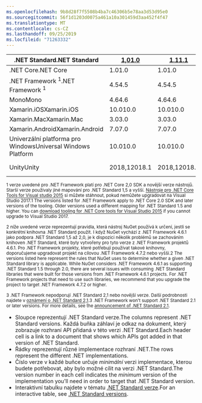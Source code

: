 ```yaml
---
ms.openlocfilehash: 9b8d28f7f5508b4ba7c46306b5e78aa3d53d95e0
ms.sourcegitcommit: 56f1d1203d0075a461a10a301459d3aa452f4f47
ms.translationtype: MT
ms.contentlocale: cs-CZ
ms.lasthandoff: 09/25/2019
ms.locfileid: "71263332"
---
```

| <span data-ttu-id="78d7f-101">.NET Standard</span><span class="sxs-lookup"><span data-stu-id="78d7f-101">.NET Standard</span></span>              | <span data-ttu-id="78d7f-102">[1,0]</span><span class="sxs-lookup"><span data-stu-id="78d7f-102">[1.0]</span></span>  | <span data-ttu-id="78d7f-103">[1.1]</span><span class="sxs-lookup"><span data-stu-id="78d7f-103">[1.1]</span></span>  | <span data-ttu-id="78d7f-104">[1.2]</span><span class="sxs-lookup"><span data-stu-id="78d7f-104">[1.2]</span></span> | <span data-ttu-id="78d7f-105">[1.3]</span><span class="sxs-lookup"><span data-stu-id="78d7f-105">[1.3]</span></span> | <span data-ttu-id="78d7f-106">[1.4]</span><span class="sxs-lookup"><span data-stu-id="78d7f-106">[1.4]</span></span> | <span data-ttu-id="78d7f-107">[1,5]</span><span class="sxs-lookup"><span data-stu-id="78d7f-107">[1.5]</span></span>              | <span data-ttu-id="78d7f-108">[1.6]</span><span class="sxs-lookup"><span data-stu-id="78d7f-108">[1.6]</span></span>              | <span data-ttu-id="78d7f-109">[2.0]</span><span class="sxs-lookup"><span data-stu-id="78d7f-109">[2.0]</span></span>               | <span data-ttu-id="78d7f-110">[2,1]</span><span class="sxs-lookup"><span data-stu-id="78d7f-110">[2.1]</span></span> |
|----------------------------|--------|--------|-------|-------|-------|--------------------|--------------------|---------------------|---------------------
| <span data-ttu-id="78d7f-111">.NET Core</span><span class="sxs-lookup"><span data-stu-id="78d7f-111">.NET Core</span></span>                  | <span data-ttu-id="78d7f-112">1.0</span><span class="sxs-lookup"><span data-stu-id="78d7f-112">1.0</span></span>    | <span data-ttu-id="78d7f-113">1.0</span><span class="sxs-lookup"><span data-stu-id="78d7f-113">1.0</span></span>    | <span data-ttu-id="78d7f-114">1.0</span><span class="sxs-lookup"><span data-stu-id="78d7f-114">1.0</span></span>   | <span data-ttu-id="78d7f-115">1.0</span><span class="sxs-lookup"><span data-stu-id="78d7f-115">1.0</span></span>   | <span data-ttu-id="78d7f-116">1.0</span><span class="sxs-lookup"><span data-stu-id="78d7f-116">1.0</span></span>   | <span data-ttu-id="78d7f-117">1.0</span><span class="sxs-lookup"><span data-stu-id="78d7f-117">1.0</span></span>                | <span data-ttu-id="78d7f-118">1.0</span><span class="sxs-lookup"><span data-stu-id="78d7f-118">1.0</span></span>                | <span data-ttu-id="78d7f-119">2.0</span><span class="sxs-lookup"><span data-stu-id="78d7f-119">2.0</span></span>                 | <span data-ttu-id="78d7f-120">3.0</span><span class="sxs-lookup"><span data-stu-id="78d7f-120">3.0</span></span> |
| <span data-ttu-id="78d7f-121">.NET Framework <sup>1</sup></span><span class="sxs-lookup"><span data-stu-id="78d7f-121">.NET Framework <sup>1</sup></span></span>| <span data-ttu-id="78d7f-122">4.5</span><span class="sxs-lookup"><span data-stu-id="78d7f-122">4.5</span></span>    | <span data-ttu-id="78d7f-123">4.5</span><span class="sxs-lookup"><span data-stu-id="78d7f-123">4.5</span></span>    | <span data-ttu-id="78d7f-124">4.5.1</span><span class="sxs-lookup"><span data-stu-id="78d7f-124">4.5.1</span></span> | <span data-ttu-id="78d7f-125">4.6</span><span class="sxs-lookup"><span data-stu-id="78d7f-125">4.6</span></span>   | <span data-ttu-id="78d7f-126">4.6.1</span><span class="sxs-lookup"><span data-stu-id="78d7f-126">4.6.1</span></span> | <span data-ttu-id="78d7f-127">4.6.1 <sup>2</sup></span><span class="sxs-lookup"><span data-stu-id="78d7f-127">4.6.1 <sup>2</sup></span></span> | <span data-ttu-id="78d7f-128">4.6.1 <sup>2</sup></span><span class="sxs-lookup"><span data-stu-id="78d7f-128">4.6.1 <sup>2</sup></span></span> | <span data-ttu-id="78d7f-129">4.6.1 <sup>2</sup></span><span class="sxs-lookup"><span data-stu-id="78d7f-129">4.6.1 <sup>2</sup></span></span>  | <span data-ttu-id="78d7f-130">NENÍ K DISPOZICI<sup>3</sup></span><span class="sxs-lookup"><span data-stu-id="78d7f-130">N/A<sup>3</sup></span></span> |
| <span data-ttu-id="78d7f-131">Mono</span><span class="sxs-lookup"><span data-stu-id="78d7f-131">Mono</span></span>                       | <span data-ttu-id="78d7f-132">4.6</span><span class="sxs-lookup"><span data-stu-id="78d7f-132">4.6</span></span>    | <span data-ttu-id="78d7f-133">4.6</span><span class="sxs-lookup"><span data-stu-id="78d7f-133">4.6</span></span>    | <span data-ttu-id="78d7f-134">4.6</span><span class="sxs-lookup"><span data-stu-id="78d7f-134">4.6</span></span>   | <span data-ttu-id="78d7f-135">4.6</span><span class="sxs-lookup"><span data-stu-id="78d7f-135">4.6</span></span>   | <span data-ttu-id="78d7f-136">4.6</span><span class="sxs-lookup"><span data-stu-id="78d7f-136">4.6</span></span>   | <span data-ttu-id="78d7f-137">4.6</span><span class="sxs-lookup"><span data-stu-id="78d7f-137">4.6</span></span>                | <span data-ttu-id="78d7f-138">4.6</span><span class="sxs-lookup"><span data-stu-id="78d7f-138">4.6</span></span>                | <span data-ttu-id="78d7f-139">5.4</span><span class="sxs-lookup"><span data-stu-id="78d7f-139">5.4</span></span>                 | <span data-ttu-id="78d7f-140">6.4</span><span class="sxs-lookup"><span data-stu-id="78d7f-140">6.4</span></span> |
| <span data-ttu-id="78d7f-141">Xamarin.iOS</span><span class="sxs-lookup"><span data-stu-id="78d7f-141">Xamarin.iOS</span></span>                | <span data-ttu-id="78d7f-142">10.0</span><span class="sxs-lookup"><span data-stu-id="78d7f-142">10.0</span></span>   | <span data-ttu-id="78d7f-143">10.0</span><span class="sxs-lookup"><span data-stu-id="78d7f-143">10.0</span></span>   | <span data-ttu-id="78d7f-144">10.0</span><span class="sxs-lookup"><span data-stu-id="78d7f-144">10.0</span></span>  | <span data-ttu-id="78d7f-145">10.0</span><span class="sxs-lookup"><span data-stu-id="78d7f-145">10.0</span></span>  | <span data-ttu-id="78d7f-146">10.0</span><span class="sxs-lookup"><span data-stu-id="78d7f-146">10.0</span></span>  | <span data-ttu-id="78d7f-147">10.0</span><span class="sxs-lookup"><span data-stu-id="78d7f-147">10.0</span></span>               | <span data-ttu-id="78d7f-148">10.0</span><span class="sxs-lookup"><span data-stu-id="78d7f-148">10.0</span></span>               | <span data-ttu-id="78d7f-149">10,14</span><span class="sxs-lookup"><span data-stu-id="78d7f-149">10.14</span></span>               | <span data-ttu-id="78d7f-150">12,16</span><span class="sxs-lookup"><span data-stu-id="78d7f-150">12.16</span></span> |
| <span data-ttu-id="78d7f-151">Xamarin.Mac</span><span class="sxs-lookup"><span data-stu-id="78d7f-151">Xamarin.Mac</span></span>                | <span data-ttu-id="78d7f-152">3.0</span><span class="sxs-lookup"><span data-stu-id="78d7f-152">3.0</span></span>    | <span data-ttu-id="78d7f-153">3.0</span><span class="sxs-lookup"><span data-stu-id="78d7f-153">3.0</span></span>    | <span data-ttu-id="78d7f-154">3.0</span><span class="sxs-lookup"><span data-stu-id="78d7f-154">3.0</span></span>   | <span data-ttu-id="78d7f-155">3.0</span><span class="sxs-lookup"><span data-stu-id="78d7f-155">3.0</span></span>   | <span data-ttu-id="78d7f-156">3.0</span><span class="sxs-lookup"><span data-stu-id="78d7f-156">3.0</span></span>   | <span data-ttu-id="78d7f-157">3.0</span><span class="sxs-lookup"><span data-stu-id="78d7f-157">3.0</span></span>                | <span data-ttu-id="78d7f-158">3.0</span><span class="sxs-lookup"><span data-stu-id="78d7f-158">3.0</span></span>                | <span data-ttu-id="78d7f-159">3.8</span><span class="sxs-lookup"><span data-stu-id="78d7f-159">3.8</span></span>                 | <span data-ttu-id="78d7f-160">5,16</span><span class="sxs-lookup"><span data-stu-id="78d7f-160">5.16</span></span> |
| <span data-ttu-id="78d7f-161">Xamarin.Android</span><span class="sxs-lookup"><span data-stu-id="78d7f-161">Xamarin.Android</span></span>            | <span data-ttu-id="78d7f-162">7.0</span><span class="sxs-lookup"><span data-stu-id="78d7f-162">7.0</span></span>    | <span data-ttu-id="78d7f-163">7.0</span><span class="sxs-lookup"><span data-stu-id="78d7f-163">7.0</span></span>    | <span data-ttu-id="78d7f-164">7.0</span><span class="sxs-lookup"><span data-stu-id="78d7f-164">7.0</span></span>   | <span data-ttu-id="78d7f-165">7.0</span><span class="sxs-lookup"><span data-stu-id="78d7f-165">7.0</span></span>   | <span data-ttu-id="78d7f-166">7.0</span><span class="sxs-lookup"><span data-stu-id="78d7f-166">7.0</span></span>   | <span data-ttu-id="78d7f-167">7.0</span><span class="sxs-lookup"><span data-stu-id="78d7f-167">7.0</span></span>                | <span data-ttu-id="78d7f-168">7.0</span><span class="sxs-lookup"><span data-stu-id="78d7f-168">7.0</span></span>                | <span data-ttu-id="78d7f-169">8.0</span><span class="sxs-lookup"><span data-stu-id="78d7f-169">8.0</span></span>                 | <span data-ttu-id="78d7f-170">10.0</span><span class="sxs-lookup"><span data-stu-id="78d7f-170">10.0</span></span> |
| <span data-ttu-id="78d7f-171">Univerzální platforma pro Windows</span><span class="sxs-lookup"><span data-stu-id="78d7f-171">Universal Windows Platform</span></span> | <span data-ttu-id="78d7f-172">10.0</span><span class="sxs-lookup"><span data-stu-id="78d7f-172">10.0</span></span>   | <span data-ttu-id="78d7f-173">10.0</span><span class="sxs-lookup"><span data-stu-id="78d7f-173">10.0</span></span>   | <span data-ttu-id="78d7f-174">10.0</span><span class="sxs-lookup"><span data-stu-id="78d7f-174">10.0</span></span>  | <span data-ttu-id="78d7f-175">10.0</span><span class="sxs-lookup"><span data-stu-id="78d7f-175">10.0</span></span>  | <span data-ttu-id="78d7f-176">10.0</span><span class="sxs-lookup"><span data-stu-id="78d7f-176">10.0</span></span>  | <span data-ttu-id="78d7f-177">10.0.16299</span><span class="sxs-lookup"><span data-stu-id="78d7f-177">10.0.16299</span></span>         | <span data-ttu-id="78d7f-178">10.0.16299</span><span class="sxs-lookup"><span data-stu-id="78d7f-178">10.0.16299</span></span>         | <span data-ttu-id="78d7f-179">10.0.16299</span><span class="sxs-lookup"><span data-stu-id="78d7f-179">10.0.16299</span></span>          | <span data-ttu-id="78d7f-180">Bude určeno později</span><span class="sxs-lookup"><span data-stu-id="78d7f-180">TBD</span></span> |
| <span data-ttu-id="78d7f-181">Unity</span><span class="sxs-lookup"><span data-stu-id="78d7f-181">Unity</span></span>                      | <span data-ttu-id="78d7f-182">2018,1</span><span class="sxs-lookup"><span data-stu-id="78d7f-182">2018.1</span></span> | <span data-ttu-id="78d7f-183">2018,1</span><span class="sxs-lookup"><span data-stu-id="78d7f-183">2018.1</span></span> | <span data-ttu-id="78d7f-184">2018,1</span><span class="sxs-lookup"><span data-stu-id="78d7f-184">2018.1</span></span>| <span data-ttu-id="78d7f-185">2018,1</span><span class="sxs-lookup"><span data-stu-id="78d7f-185">2018.1</span></span>| <span data-ttu-id="78d7f-186">2018,1</span><span class="sxs-lookup"><span data-stu-id="78d7f-186">2018.1</span></span>| <span data-ttu-id="78d7f-187">2018,1</span><span class="sxs-lookup"><span data-stu-id="78d7f-187">2018.1</span></span>             |  <span data-ttu-id="78d7f-188">2018,1</span><span class="sxs-lookup"><span data-stu-id="78d7f-188">2018.1</span></span>            | <span data-ttu-id="78d7f-189">2018,1</span><span class="sxs-lookup"><span data-stu-id="78d7f-189">2018.1</span></span>              | <span data-ttu-id="78d7f-190">Bude určeno později</span><span class="sxs-lookup"><span data-stu-id="78d7f-190">TBD</span></span> |

<span data-ttu-id="78d7f-191"><sup>1 verze uvedené pro .NET Framework platí pro .NET Core 2,0 SDK a novější verze nástrojů. Starší verze používaly jiné mapování pro .NET Standard 1,5 a vyšší. [Nástroje pro .NET Core Tools for Visual studio 2015](https://github.com/dotnet/core/blob/master/release-notes/download-archive.md) si můžete stáhnout, pokud nemůžete upgradovat na Visual Studio 2017.</sup></span><span class="sxs-lookup"><span data-stu-id="78d7f-191"><sup>1 The versions listed for .NET Framework apply to .NET Core 2.0 SDK and later versions of the tooling. Older versions used a different mapping for .NET Standard 1.5 and higher. You can [download tooling for .NET Core tools for Visual Studio 2015](https://github.com/dotnet/core/blob/master/release-notes/download-archive.md) if you cannot upgrade to Visual Studio 2017.</sup></span></span>

<span data-ttu-id="78d7f-192"><sup>2 níže uvedené verze reprezentují pravidla, která nástroj NuGet používá k určení, jestli se konkrétní knihovna .NET Standard použít. I když NuGet vychází z .NET Framework 4.6.1 jako podpora .NET Standard 1,5 až 2,0, je k dispozici několik problémů se zachováním knihoven .NET Standard, které byly vytvořeny pro tyto verze z .NET Framework projektů 4.6.1. Pro .NET Framework projekty, které potřebují používat takové knihovny, doporučujeme upgradovat projekt na cílovou .NET Framework 4.7.2 nebo vyšší.</sup></span><span class="sxs-lookup"><span data-stu-id="78d7f-192"><sup>2 The versions listed here represent the rules that NuGet uses to determine whether a given .NET Standard library is applicable. While NuGet considers .NET Framework 4.6.1 as supporting .NET Standard 1.5 through 2.0, there are several issues with consuming .NET Standard libraries that were built for those versions from .NET Framework 4.6.1 projects. For .NET Framework projects that need to use such libraries, we recommend that you upgrade the project to target .NET Framework 4.7.2 or higher.</sup></span></span>

<span data-ttu-id="78d7f-193"><sup>3 .NET Framework nepodporují .NET Standard 2,1 nebo novější verze. Další podrobnosti najdete v [oznámení o .NET Standard 2,1](https://devblogs.microsoft.com/dotnet/announcing-net-standard-2-1/).</sup></span><span class="sxs-lookup"><span data-stu-id="78d7f-193"><sup>3 .NET Framework won't support .NET Standard 2.1 or later versions. For more details, see the [announcement of .NET Standard 2.1](https://devblogs.microsoft.com/dotnet/announcing-net-standard-2-1/).</sup></span></span>

- <span data-ttu-id="78d7f-194">Sloupce reprezentují .NET Standard verze.</span><span class="sxs-lookup"><span data-stu-id="78d7f-194">The columns represent .NET Standard versions.</span></span> <span data-ttu-id="78d7f-195">Každá buňka záhlaví je odkaz na dokument, který zobrazuje rozhraní API přidaná v této verzi .NET Standard.</span><span class="sxs-lookup"><span data-stu-id="78d7f-195">Each header cell is a link to a document that shows which APIs got added in that version of .NET Standard.</span></span>
- <span data-ttu-id="78d7f-196">Řádky reprezentují různé implementace rozhraní .NET.</span><span class="sxs-lookup"><span data-stu-id="78d7f-196">The rows represent the different .NET implementations.</span></span>
- <span data-ttu-id="78d7f-197">Číslo verze v každé buňce určuje *minimální* verzi implementace, kterou budete potřebovat, aby bylo možné cílit na verzi .NET Standard.</span><span class="sxs-lookup"><span data-stu-id="78d7f-197">The version number in each cell indicates the *minimum* version of the implementation you'll need in order to target that .NET Standard version.</span></span>
- <span data-ttu-id="78d7f-198">Interaktivní tabulku najdete v tématu [.NET Standard verze](https://dotnet.microsoft.com/platform/dotnet-standard#versions).</span><span class="sxs-lookup"><span data-stu-id="78d7f-198">For an interactive table, see [.NET Standard versions](https://dotnet.microsoft.com/platform/dotnet-standard#versions).</span></span>

[1,0]: https://github.com/dotnet/standard/blob/master/docs/versions/netstandard1.0.md
[1.0]: https://github.com/dotnet/standard/blob/master/docs/versions/netstandard1.0.md
[1.1]: https://github.com/dotnet/standard/blob/master/docs/versions/netstandard1.1.md
[1.2]: https://github.com/dotnet/standard/blob/master/docs/versions/netstandard1.2.md
[1.3]: https://github.com/dotnet/standard/blob/master/docs/versions/netstandard1.3.md
[1.4]: https://github.com/dotnet/standard/blob/master/docs/versions/netstandard1.4.md
[1,5]: https://github.com/dotnet/standard/blob/master/docs/versions/netstandard1.5.md
[1.5]: https://github.com/dotnet/standard/blob/master/docs/versions/netstandard1.5.md
[1.6]: https://github.com/dotnet/standard/blob/master/docs/versions/netstandard1.6.md
[2.0]: https://github.com/dotnet/standard/blob/master/docs/versions/netstandard2.0.md
[2,1]: https://github.com/dotnet/standard/blob/master/docs/versions/netstandard2.1.md
[2.1]: https://github.com/dotnet/standard/blob/master/docs/versions/netstandard2.1.md
